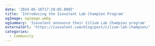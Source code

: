```yaml
---
date: '2024-05-16T17:20:05.000Z'
title: 'Introducing the Isovalent Lab Champion Program'
ogImage: ogimage.webp
ogSummary: 'Isovalent announce their Cilium Lab Champion program'
externalUrl: 'https://isovalent.com/blog/post/cilium-lab-champion/'
categories:
  - Community
---
```

